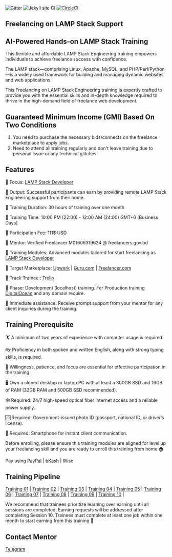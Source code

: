 ![Gitter](https://badges.gitter.im/School-Of-Freelancing/Lobby.svg)
![Jekyll site CI](https://github.com/SchoolOfFreelancing/BackOffice/workflows/Jekyll%20site%20CI/badge.svg?branch=master)
[![CircleCI](https://dl.circleci.com/status-badge/img/gh/SchoolOfFreelancing/Freelancing-On-LAMP-Stack/tree/main.svg?style=svg)](https://dl.circleci.com/status-badge/redirect/gh/SchoolOfFreelancing/Freelancing-On-LAMP-Stack/tree/main)

## Freelancing on LAMP Stack Support
## AI-Powered Hands-on LAMP Stack Training 

This flexible and affordable LAMP Stack Engineering training empowers individuals to achieve freelance success with confidence.

The LAMP stack—comprising Linux, Apache, MySQL, and PHP/Perl/Python—is a widely used framework for building and managing dynamic websites and web applications.

This Freelancing on LAMP Stack Engineering training is expertly crafted to provide you with the essential skills and in-depth knowledge required to thrive in the high-demand field of freelance web development.

## Guaranteed Minimum Income (GMI) Based On Two Conditions
1) You need to purchase the necessary bids/connects on the freelance marketplace to apply jobs.
2) Need to attend all training regularly and don't leave training due to personal issue or any technical glitches.


## Features 

📢 Focus: [LAMP Stack Developer](https://www.upwork.com/hire/lamp-freelancers/) 

📢 Output: Successful participants can earn by providing remote LAMP Stack Engineering support from their home.

📢 Training Duration: 30 hours of training over one month

📢 Training Time: 10:00 PM (22:00) - 12:00 AM (24:00) GMT+6 [Business Days]

📢 Participation Fee: 111$ USD

📢 Mentor: Verified Freelancer M01606319624 @ freelancers.gov.bd

📢 Training Modules: Advanced modules tailored for start freelancing as [LAMP Stack Developer](https://www.upwork.com/hire/lamp-freelancers/) 
 
📢 Target Marketplace: [Upwork](https://www.upwork.com/) | [Guru.com](https://www.guru.com/) | [Freelancer.com](https://www.freelancer.com/) 

📢 Track Trainee : [Trello](https://trello.com/b/RFo7GNdY/school-of-freelancing)

📢 Phase: Development (localhost) training. For Production training [DigitalOcean](https://try.digitalocean.com/freetrialoffer/) and any domain require.

📢 Immediate assistance: Receive prompt support from your mentor for any client inquiries during the training.

## Training Prerequisite

🏋️ A minimum of two years of experience with computer usage is required.

👓 Proficiency in both spoken and written English, along with strong typing skills, is required.

🚴 Willingness, patience, and focus are essential for effective participation in the training.

🖥 Own a cloned desktop or laptop PC with at least a 300GB SSD and 16GB of RAM (32GB RAM and 500GB SSD recommended).

🕸 Required: 24/7 high-speed optical fiber internet access and a reliable power supply. 

🆔 Required: Government-issued photo ID (passport, national ID, or driver’s license).

📱 Required: Smartphone for instant client communication.

Before enrolling, please ensure this training modules are aligned for level up your freelancing skill and you are ready to enroll this training from home 🏠

Pay using [PayPal](https://www.paypal.com/ncp/payment/J5F7BS5QZMWGJ) | [bKash](https://shop.bkash.com/school-of-freelancing018907576/pay/bdt31000/mT8noZ) | [Wise](https://www.wise.com/) 

## Training Pipeline
[Training 01](https://docs.google.com/document/d/1mZPprLOzgYby80yNsWTaGS8tbAMTBKgH8YJDdI1Qxq8/edit?usp=sharing) |
[Training 02](https://docs.google.com/document/d/1RxQ2RRDnRac60MnZEFUkenbNvyHG9sMv2IrVajtRIm4/edit?usp=sharing) |
[Training 03](https://docs.google.com/document/d/1A9YpgJVa1AuSIRCjOW6QvdEBZzmB9HQKgPrANSsz1H8/edit?usp=sharing) |
[Training 04](https://docs.google.com/document/d/15wrZuqa7j2YOOT6YRqwCj33IcIvYrCHktiOIP0SI_P8/edit?usp=sharing) |
[Training 05](https://docs.google.com/document/d/1yvnSm3bSsmBMBqimPHdh-9qBadA5Pj5zZ1qvKjU2epU/edit?usp=sharing) |
[Training 06](https://docs.google.com/document/d/1Lfz7MrDRrgbuTc6wvI-ONaQ8kdn9e9YZ6BSFUUGB1As/edit?usp=sharing) |
[Training 07]() |
[Training 08]() |
[Training 09]() |
[Training 10]() |

We recommend that trainees prioritize learning over earning until all sessions are completed. Earning requests will be addressed after completing Session 10. Trainees must complete at least one job within one month to start earning from this training 🚀

## Contact Mentor
[Telegram](https://t.me/SchoolOfFreelancingTraining) 





